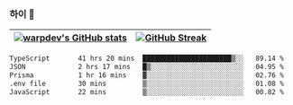 
### 하이 👋
[![warpdev's GitHub stats](https://github-readme-stats.vercel.app/api?username=warpdev&show_icons=true&theme=vue-dark)](#) |[![GitHub Streak](https://github-readme-streak-stats.herokuapp.com/?user=warpdev&theme=dark)](#)
--- | --- |
<!--START_SECTION:waka-->

```txt
TypeScript       41 hrs 20 mins  ██████████████████████▒░░   89.14 %
JSON             2 hrs 17 mins   █▒░░░░░░░░░░░░░░░░░░░░░░░   04.95 %
Prisma           1 hr 16 mins    ▓░░░░░░░░░░░░░░░░░░░░░░░░   02.76 %
.env file        30 mins         ▒░░░░░░░░░░░░░░░░░░░░░░░░   01.08 %
JavaScript       22 mins         ▒░░░░░░░░░░░░░░░░░░░░░░░░   00.82 %
```

<!--END_SECTION:waka-->

<!--
**warpdev/warpdev** is a ✨ _special_ ✨ repository because its `README.md` (this file) appears on your GitHub profile.

Here are some ideas to get you started:

- 🔭 I’m currently working on ...
- 🌱 I’m currently learning ...
- 👯 I’m looking to collaborate on ...
- 🤔 I’m looking for help with ...
- 💬 Ask me about ...
- 📫 How to reach me: ...
- 😄 Pronouns: ...
- ⚡ Fun fact: ...
-->
